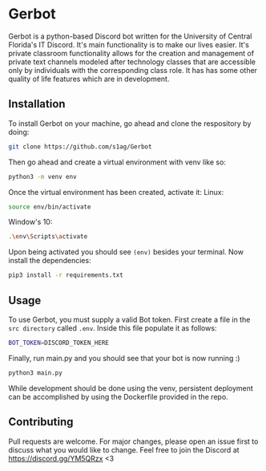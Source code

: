 # Gerbot

Gerbot is a python-based Discord bot written for the University of Central Florida's IT Discord. It's main functionality is to make our lives easier. It's private classroom functionality allows for the creation and management of private text channels modeled after technology classes that are accessible only by individuals with the corresponding class role. It has has some other quality of life features which are in development. 

## Installation

To install Gerbot on your machine, go ahead and clone the respository by doing:

```bash
git clone https://github.com/s1ag/Gerbot
```

Then go ahead and create a virtual environment with venv like so:

```bash
python3 -m venv env
```
Once the virtual environment has been created, activate it:
Linux:
```bash
source env/bin/activate
```
Window's 10:
```bash
.\env\Scripts\activate
```
Upon being activated you should see `(env)` besides your terminal. Now install the dependencies:

```bash
pip3 install -r requirements.txt 
```

## Usage
To use Gerbot, you must supply a valid Bot token. First create a file in the `src directory` called `.env`. Inside this file populate it as follows: 

```bash
BOT_TOKEN=DISCORD_TOKEN_HERE
```
Finally, run main.py and you should see that your bot is now running :)

```bash
python3 main.py
```
While development should be done using the venv, persistent deployment can be accomplished by using the Dockerfile provided in the repo. 

## Contributing
Pull requests are welcome. For major changes, please open an issue first to discuss what you would like to change. Feel free to join the Discord at https://discord.gg/YM5QRzx <3

